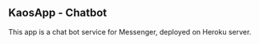 ## KaosApp - Chatbot  <return>
This app is a chat bot service for Messenger, deployed on Heroku server. <return>
